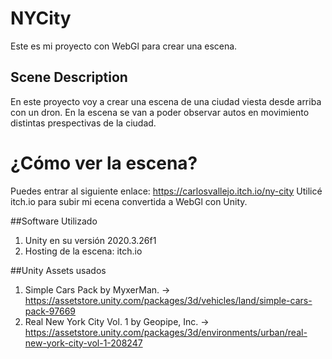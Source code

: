 # NYCity
Este es mi proyecto con WebGl para crear una escena.

## Scene Description
En este proyecto voy a crear una escena de una ciudad viesta desde arriba con un dron. 
En la escena se van a poder observar autos en movimiento distintas prespectivas de la ciudad.

# ¿Cómo ver la escena?
Puedes entrar al siguiente enlace: https://carlosvallejo.itch.io/ny-city
Utilicé itch.io para subir mi ecena convertida a WebGl con Unity.

##Software Utilizado
1. Unity en su versión 2020.3.26f1
2. Hosting de la escena: itch.io

##Unity Assets usados
1. Simple Cars Pack by MyxerMan. -> https://assetstore.unity.com/packages/3d/vehicles/land/simple-cars-pack-97669
3. Real New York City Vol. 1 by Geopipe, Inc.  -> https://assetstore.unity.com/packages/3d/environments/urban/real-new-york-city-vol-1-208247

